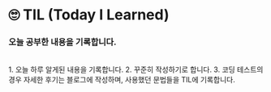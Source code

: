 # 🙄 TIL (Today I Learned)
### 오늘 공부한 내용을 기록합니다. 
<br>
1. 오늘 하루 알게된 내용을 기록합니다.
2. 꾸준히 작성하기로 합니다.
3. 코딩 테스트의 경우 자세한 후기는 블로그에 작성하며, 사용했던 문법들을 TIL에 기록합니다.
